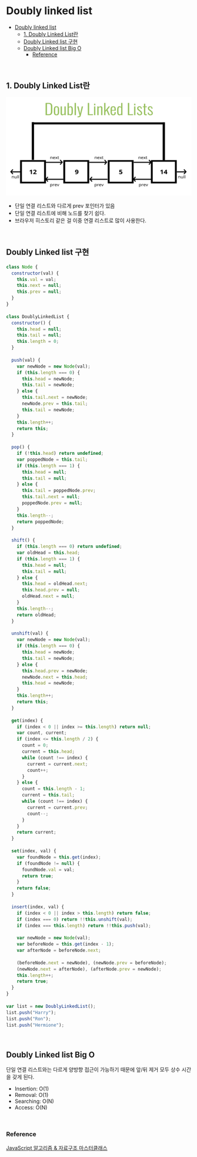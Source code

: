 # Doubly linked list <!--omit in toc -->

- [Doubly linked list ](#doubly-linked-list-)
  - [1. Doubly Linked List란](#1-doubly-linked-list란)
  - [Doubly Linked list 구현](#doubly-linked-list-구현)
  - [Doubly Linked list Big O](#doubly-linked-list-big-o)
    - [Reference ](#reference-)

</br>

## 1. Doubly Linked List란

![doubly-linked-list](https://github.com/swywssaid/TIL/blob/main/image/data-structure/linked-list/doubly-linked-list.png?raw=true)

- 단일 연결 리스트와 다르게 prev 포인터가 있음
- 단일 연결 리스트에 비해 노드를 찾기 쉽다.
- 브라우저 히스토리 같은 걸 이중 연결 리스트로 많이 사용한다.

</br>

## Doubly Linked list 구현

```js
class Node {
  constructor(val) {
    this.val = val;
    this.next = null;
    this.prev = null;
  }
}

class DoublyLinkedList {
  constructor() {
    this.head = null;
    this.tail = null;
    this.length = 0;
  }

  push(val) {
    var newNode = new Node(val);
    if (this.length === 0) {
      this.head = newNode;
      this.tail = newNode;
    } else {
      this.tail.next = newNode;
      newNode.prev = this.tail;
      this.tail = newNode;
    }
    this.length++;
    return this;
  }

  pop() {
    if (!this.head) return undefined;
    var poppedNode = this.tail;
    if (this.length === 1) {
      this.head = null;
      this.tail = null;
    } else {
      this.tail = poppedNode.prev;
      this.tail.next = null;
      poppedNode.prev = null;
    }
    this.length--;
    return poppedNode;
  }

  shift() {
    if (this.length === 0) return undefined;
    var oldHead = this.head;
    if (this.length === 1) {
      this.head = null;
      this.tail = null;
    } else {
      this.head = oldHead.next;
      this.head.prev = null;
      oldHead.next = null;
    }
    this.length--;
    return oldHead;
  }

  unshift(val) {
    var newNode = new Node(val);
    if (this.length === 0) {
      this.head = newNode;
      this.tail = newNode;
    } else {
      this.head.prev = newNode;
      newNode.next = this.head;
      this.head = newNode;
    }
    this.length++;
    return this;
  }

  get(index) {
    if (index < 0 || index >= this.length) return null;
    var count, current;
    if (index <= this.length / 2) {
      count = 0;
      current = this.head;
      while (count !== index) {
        current = current.next;
        count++;
      }
    } else {
      count = this.length - 1;
      current = this.tail;
      while (count !== index) {
        current = current.prev;
        count--;
      }
    }
    return current;
  }

  set(index, val) {
    var foundNode = this.get(index);
    if (foundNode != null) {
      foundNode.val = val;
      return true;
    }
    return false;
  }

  insert(index, val) {
    if (index < 0 || index > this.length) return false;
    if (index === 0) return !!this.unshift(val);
    if (index === this.length) return !!this.push(val);

    var newNode = new Node(val);
    var beforeNode = this.get(index - 1);
    var afterNode = beforeNode.next;

    (beforeNode.next = newNode), (newNode.prev = beforeNode);
    (newNode.next = afterNode), (afterNode.prev = newNode);
    this.length++;
    return true;
  }
}

var list = new DoublyLinkedList();
list.push("Harry");
list.push("Ron");
list.push("Hermione");
```

</br>

## Doubly Linked list Big O

단일 연결 리스트와는 다르게 양방향 접근이 가능하기 때문에 앞/뒤 제거 모두 상수 시간을 갖게 된다.

- Insertion: O(1)
- Removal: O(1)
- Searching: O(N)
- Access: O(N)

</br>

### Reference <!--omit in toc -->

[JavaScript 알고리즘 & 자료구조 마스터클래스](https://www.udemy.com/course/best-javascript-data-structures/)
